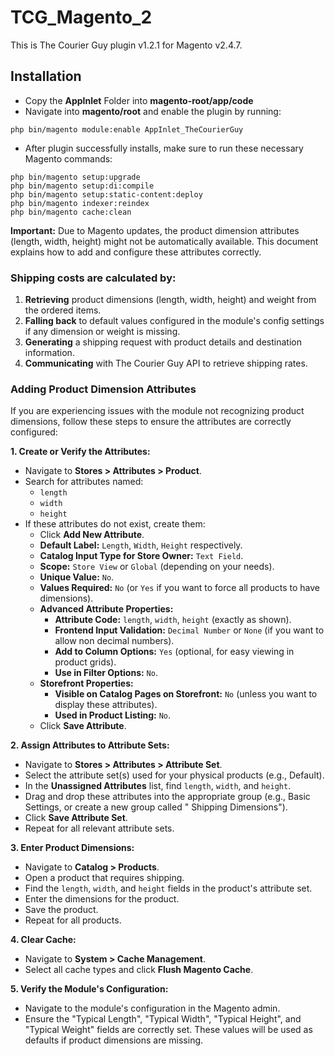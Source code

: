 # TCG_Magento_2

This is The Courier Guy plugin v1.2.1 for Magento v2.4.7.

## Installation

- Copy the **AppInlet** Folder into **magento-root/app/code**
- Navigate into **magento/root** and enable the plugin by running:

```
php bin/magento module:enable AppInlet_TheCourierGuy
```

- After plugin successfully installs, make sure to run these necessary Magento commands:

```
php bin/magento setup:upgrade 
php bin/magento setup:di:compile
php bin/magento setup:static-content:deploy
php bin/magento indexer:reindex
php bin/magento cache:clean
```

**Important:** Due to Magento updates, the product dimension attributes (length, width, height) might not be
automatically available. This document explains how to add and configure these attributes correctly.

### Shipping costs are calculated by:

1.  **Retrieving** product dimensions (length, width, height) and weight from the ordered items.
2.  **Falling back** to default values configured in the module's config settings if any dimension or weight is missing.
3.  **Generating** a shipping request with product details and destination information.
4.  **Communicating** with The Courier Guy API to retrieve shipping rates.

### Adding Product Dimension Attributes

If you are experiencing issues with the module not recognizing product dimensions, follow these steps to ensure the
attributes are correctly configured:

**1. Create or Verify the Attributes:**

* Navigate to **Stores > Attributes > Product**.
* Search for attributes named:
    * `length`
    * `width`
    * `height`
* If these attributes do not exist, create them:
    * Click **Add New Attribute**.
    * **Default Label:** `Length`, `Width`, `Height` respectively.
    * **Catalog Input Type for Store Owner:** `Text Field`.
    * **Scope:** `Store View` or `Global` (depending on your needs).
    * **Unique Value:** `No`.
    * **Values Required:** `No` (or `Yes` if you want to force all products to have dimensions).
    * **Advanced Attribute Properties:**
        * **Attribute Code:** `length`, `width`, `height` (exactly as shown).
        * **Frontend Input Validation:** `Decimal Number` or `None` (if you want to allow non decimal numbers).
        * **Add to Column Options:** `Yes` (optional, for easy viewing in product grids).
        * **Use in Filter Options:** `No`.
    * **Storefront Properties:**
        * **Visible on Catalog Pages on Storefront:** `No` (unless you want to display these attributes).
        * **Used in Product Listing:** `No`.
    * Click **Save Attribute**.

**2. Assign Attributes to Attribute Sets:**

* Navigate to **Stores > Attributes > Attribute Set**.
* Select the attribute set(s) used for your physical products (e.g., Default).
* In the **Unassigned Attributes** list, find `length`, `width`, and `height`.
* Drag and drop these attributes into the appropriate group (e.g., Basic Settings, or create a new group called "
  Shipping Dimensions").
* Click **Save Attribute Set**.
* Repeat for all relevant attribute sets.

**3. Enter Product Dimensions:**

* Navigate to **Catalog > Products**.
* Open a product that requires shipping.
* Find the `length`, `width`, and `height` fields in the product's attribute set.
* Enter the dimensions for the product.
* Save the product.
* Repeat for all products.

**4. Clear Cache:**

* Navigate to **System > Cache Management**.
* Select all cache types and click **Flush Magento Cache**.

**5. Verify the Module's Configuration:**

* Navigate to the module's configuration in the Magento admin.
* Ensure the "Typical Length", "Typical Width", "Typical Height", and "Typical Weight" fields are correctly set. These
  values will be used as defaults if product dimensions are missing.
